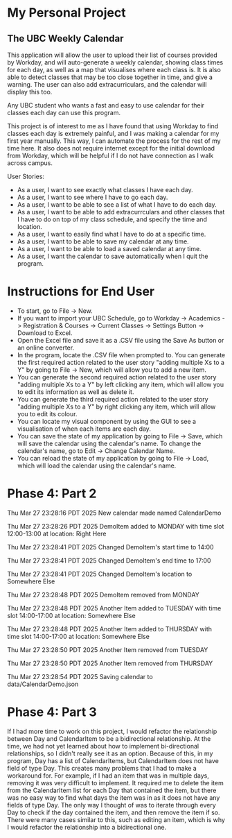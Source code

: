 # My Personal Project

## The UBC Weekly Calendar

This application will allow the user to upload their list of courses provided by Workday, and will auto-generate a weekly calendar, showing class times for each day, as well as a map that visualises where each class is. It is also able to detect classes that may be too close together in time, and give a warning. The user can also add extracurriculars, and the calendar will display this too.  

Any UBC student who wants a fast and easy to use calendar for their classes each day can use this program. 

This project is of interest to me as I have found that using Workday to find classes each day is extremely painful, and I was making a calendar for my first year manually. This way, I can automate the process for the rest of my time here. It also does not require internet except for the initial download from Workday, which will be helpful if I do not have connection as I walk across campus.

User Stories:
- As a user, I want to see exactly what classes I have each day.
- As a user, I want to see where I have to go each day.
- As a user, I want to be able to see a list of what I have to do each day.
- As a user, I want to be able to add extracurrculars and other classes that I have to do on top of my class schedule, and specify the time and location.
- As a user, I want to easily find what I have to do at a specific time.
- As a user, I want to be able to save my calendar at any time.
- As a user, I want to be able to load a saved calendar at any time.
- As a user, I want the calendar to save automatically when I quit the program.

# Instructions for End User

- To start, go to File -> New.
- If you want to import your UBC Schedule, go to Workday -> Academics -> Registration & Courses -> Current Classes -> Settings Button -> Download to Excel.
- Open the Excel file and save it as a .CSV file using the Save As button or an online converter.
- In the program, locate the .CSV file when prompted to.
 You can generate the first required action related to the user story "adding multiple Xs to a Y" by going to File -> New, which will allow you to add a new item.
- You can generate the second required action related to the user story "adding multiple Xs to a Y" by left clicking any item, which will allow you to edit its information as well as delete it.
- You can generate the third required action related to the user story "adding multiple Xs to a Y" by right clicking any item, which will allow you to edit its colour.
- You can locate my visual component by using the GUI to see a visualisation of when each items are each day.
- You can save the state of my application by going to File -> Save, which will save the calendar using the calendar's name. To change the calendar's name, go to Edit -> Change Calendar Name.
- You can reload the state of my application by going to File -> Load, which will load the calendar using the calendar's name.

# Phase 4: Part 2
Thu Mar 27 23:28:16 PDT 2025
New calendar made named CalendarDemo

Thu Mar 27 23:28:26 PDT 2025
DemoItem added to MONDAY with time slot 12:00-13:00 at location: Right Here

Thu Mar 27 23:28:41 PDT 2025
Changed DemoItem's start time to 14:00

Thu Mar 27 23:28:41 PDT 2025
Changed DemoItem's end time to 17:00

Thu Mar 27 23:28:41 PDT 2025
Changed DemoItem's location to Somewhere Else

Thu Mar 27 23:28:48 PDT 2025
DemoItem removed from MONDAY

Thu Mar 27 23:28:48 PDT 2025
Another Item added to TUESDAY with time slot 14:00-17:00 at location: Somewhere Else

Thu Mar 27 23:28:48 PDT 2025
Another Item added to THURSDAY with time slot 14:00-17:00 at location: Somewhere Else

Thu Mar 27 23:28:50 PDT 2025
Another Item removed from TUESDAY

Thu Mar 27 23:28:50 PDT 2025
Another Item removed from THURSDAY

Thu Mar 27 23:28:54 PDT 2025
Saving calendar to data/CalendarDemo.json

# Phase 4: Part 3

If I had more time to work on this project, I would refactor the relationship between Day and CalendarItem to be a bidirectional relationship. At the time, we had not yet learned about how to implement bi-directional relationships, so I didn't really see it as an option. Because of this, in my program, Day has a list of CalendarItems, but CalendarItem does not have field of type Day. This creates many problems that I had to make a workaround for. For example, if I had an item that was in multiple days, removing it was very difficult to implement. It required me to delete the item from the CalendarItem list for each Day that contained the item, but there was no easy way to find what days the item was in as it does not have any fields of type Day. The only way I thought of was to iterate through every Day to check if the day contained the item, and then remove the item if so. There were many cases similar to this, such as editing an item, which is why I would refactor the relationship into a bidirectional one.